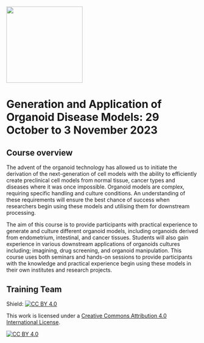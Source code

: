 # <img src="https://coursesandconferences.wellcomeconnectingscience.org/wp-content/themes/wcc_courses_and_conferences/dist/assets/svg/logo.svg" width="200" height="200">

# Generation and Application of Organoid Disease Models: 29 October to 3 November 2023

## Course overview

The advent of the organoid technology has allowed us to initiate the derivation of the next-generation of cell models with the ability to efficiently create preclinical cell models from normal tissue, cancer types and diseases where it was once impossible. Organoid models are complex, requiring specific handling and culture conditions. An understanding of these requirements will ensure the best chance of success when researchers begin using these models and utilising them for downstream processing.

The aim of this course is to provide participants with practical experience to generate and culture different organoid models, including organoids derived from endometrium, intestinal, and cancer tissues. Students will also gain experience in various downstream applications of organoids cultures including; imagining, drug screening, and organoid manipulation. This course uses both seminars and hands-on sessions to provide participants with the knowledge and practical experience begin using these models in their own institutes and research projects. 

## Training Team

Shield: [![CC BY 4.0][cc-by-shield]][cc-by]

This work is licensed under a
[Creative Commons Attribution 4.0 International License][cc-by].

[![CC BY 4.0][cc-by-image]][cc-by]

[cc-by]: http://creativecommons.org/licenses/by/4.0/
[cc-by-image]: https://i.creativecommons.org/l/by/4.0/88x31.png
[cc-by-shield]: https://img.shields.io/badge/License-CC%20BY%204.0-lightgrey.svg
